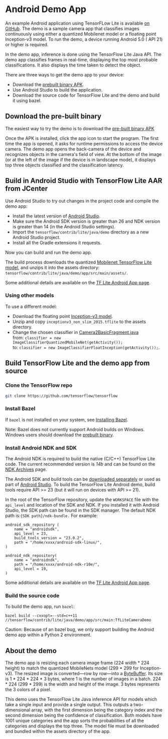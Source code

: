 # Android Demo App

An example Android application using TensorFLow Lite is available
[on GitHub](https://github.com/tensorflow/tensorflow/tree/master/tensorflow/contrib/lite/java/demo/app).
The demo is a sample camera app that classifies images continuously
using either a quantized Mobilenet model or a floating point Inception-v3 model.
To run the demo, a device running Android 5.0 ( API 21) or higher is required.

In the demo app, inference is done using the TensorFlow Lite Java API. The demo
app classifies frames in real-time, displaying the top most probable
classifications. It also displays the time taken to detect the object.

There are three ways to get the demo app to your device:

* Download the [prebuilt binary APK](http://download.tensorflow.org/deps/tflite/TfLiteCameraDemo.apk).
* Use Android Studio to build the application.
* Download the source code for TensorFlow Lite and the demo and build it using
  bazel.


## Download the pre-built binary

The easiest way to try the demo is to download the
[pre-built binary APK](https://storage.googleapis.com/download.tensorflow.org/deps/tflite/TfLiteCameraDemo.apk)

Once the APK is installed, click the app icon to start the program. The first
time the app is opened, it asks for runtime permissions to access the device
camera. The demo app opens the back-camera of the device and recognizes objects
in the camera's field of view. At the bottom of the image (or at the left
of the image if the device is in landscape mode), it displays top three objects
classified and the classification latency.


## Build in Android Studio with TensorFlow Lite AAR from JCenter

Use Android Studio to try out changes in the project code and compile the demo
app:

* Install the latest version of
  [Android Studio](https://developer.android.com/studio/index.html).
* Make sure the Android SDK version is greater than 26 and NDK version is greater
  than 14 (in the Android Studio settings).
* Import the `tensorflow/contrib/lite/java/demo` directory as a new
  Android Studio project.
* Install all the Gradle extensions it requests.

Now you can build and run the demo app. 

The build process downloads the quantized [Mobilenet TensorFlow Lite model](https://storage.googleapis.com/download.tensorflow.org/models/tflite/mobilenet_v1_224_android_quant_2017_11_08.zip), and unzips it into the assets directory: `tensorflow/contrib/lite/java/demo/app/src/main/assets/`.

Some additional details are available on the
[TF Lite Android App page](https://github.com/tensorflow/tensorflow/tree/master/tensorflow/contrib/lite/java/demo/README.md).

### Using other models

To use a different model:
* Download the floating point [Inception-v3 model](https://storage.googleapis.com/download.tensorflow.org/models/tflite/inception_v3_slim_2016_android_2017_11_10.zip).
* Unzip and copy `inceptionv3_non_slim_2015.tflite` to the assets directory. 
* Change the chosen classifier in [Camera2BasicFragment.java](https://github.com/tensorflow/tensorflow/blob/master/tensorflow/contrib/lite/java/demo/app/src/main/java/com/example/android/tflitecamerademo/Camera2BasicFragment.java)<br>
  from: `classifier = new ImageClassifierQuantizedMobileNet(getActivity());`<br>
  to: `classifier = new ImageClassifierFloatInception(getActivity());`.


## Build TensorFlow Lite and the demo app from source

### Clone the TensorFlow repo

```sh
git clone https://github.com/tensorflow/tensorflow
```

### Install Bazel

If `bazel` is not installed on your system, see
[Installing Bazel](https://bazel.build/versions/master/docs/install.html).

Note: Bazel does not currently support Android builds on Windows. Windows users
should download the
[prebuilt binary](https://storage.googleapis.com/download.tensorflow.org/deps/tflite/TfLiteCameraDemo.apk).

### Install Android NDK and SDK

The Android NDK is required to build the native (C/C++) TensorFlow Lite code. The
current recommended version is *14b* and can be found on the
[NDK Archives](https://developer.android.com/ndk/downloads/older_releases.html#ndk-14b-downloads)
page.

The Android SDK and build tools can be
[downloaded separately](https://developer.android.com/tools/revisions/build-tools.html)
or used as part of
[Android Studio](https://developer.android.com/studio/index.html). To build the
TensorFlow Lite Android demo, build tools require API >= 23 (but it will run on
devices with API >= 21).

In the root of the TensorFlow repository, update the `WORKSPACE` file with the
`api_level` and location of the SDK and NDK. If you installed it with
Android Studio, the SDK path can be found in the SDK manager. The default NDK
path is:`{SDK path}/ndk-bundle.` For example:

```
android_sdk_repository (
    name = "androidsdk",
    api_level = 23,
    build_tools_version = "23.0.2",
    path = "/home/xxxx/android-sdk-linux/",
)

android_ndk_repository(
    name = "androidndk",
    path = "/home/xxxx/android-ndk-r10e/",
    api_level = 19,
)
```

Some additional details are available on the
[TF Lite Android App page](https://github.com/tensorflow/tensorflow/tree/master/tensorflow/contrib/lite/java/demo/README.md).

### Build the source code

To build the demo app, run `bazel`:

```
bazel build --cxxopt=--std=c++11 //tensorflow/contrib/lite/java/demo/app/src/main:TfLiteCameraDemo
```

Caution: Because of an bazel bug, we only support building the Android demo app
within a Python 2 environment.


## About the demo

The demo app is resizing each camera image frame (224 width * 224 height) to
match the quantized MobileNets model (299 * 299 for Inception-v3). The resized
image is converted—row by row—into a
[ByteBuffer](https://developer.android.com/reference/java/nio/ByteBuffer.html).
Its size is  1 * 224 * 224 * 3 bytes, where 1 is the number of images in a batch.
224 * 224 (299 * 299) is the width and height of the image. 3 bytes represents
the 3 colors of a pixel.

This demo uses the TensorFlow Lite Java inference API
for models which take a single input and provide a single output. This outputs a
two-dimensional array, with the first dimension being the category index and the
second dimension being the confidence of classification. Both models have 1001
unique categories and the app sorts the probabilities of all the categories and
displays the top three. The model file must be downloaded and bundled within the
assets directory of the app.
